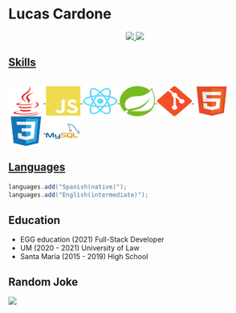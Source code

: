 # Lucas Cardone
<div align="center">
  <a href="https://github.com/lucascardone">
  <img height="150em" src="https://github-readme-stats.vercel.app/api?username=lucascardone&show_icons=true&theme=react&include_all_commits=true&count_private=true"/>
  <img height="150em" src="https://github-readme-stats.vercel.app/api/top-langs/?username=lucascardone&layout=compact&langs_count=7&theme=react"/>
</div>
  
  ## Skills
  
<div style="display: inline_block"><br>
  <img align="center" alt="Lucas-Java" height="60" width="70" src="https://github.com/devicons/devicon/blob/master/icons/java/java-plain.svg">
  <img align="center" alt="Lucas-Js" height="60" width="70" src="https://raw.githubusercontent.com/devicons/devicon/master/icons/javascript/javascript-plain.svg">
  <img align="center" alt="Lucas-React" height="60" width="70" src="https://raw.githubusercontent.com/devicons/devicon/master/icons/react/react-original.svg">
  <img align="center" alt="Lucas-SpringBoot" height="60" width="70" src="https://github.com/devicons/devicon/blob/master/icons/spring/spring-original.svg">
  <img align="center" alt="Lucas-Git" height="60" width="70" src="https://github.com/devicons/devicon/blob/master/icons/git/git-original.svg">
  <img align="center" alt="Lucas-HTML" height="60" width="70" src="https://raw.githubusercontent.com/devicons/devicon/master/icons/html5/html5-original.svg">
  <img align="center" alt="Lucas-CSS" height="60" width="70" src="https://raw.githubusercontent.com/devicons/devicon/master/icons/css3/css3-original.svg">
  <img align="center" alt="Lucas-SQL" height="60" width="70" src="https://github.com/devicons/devicon/blob/master/icons/mysql/mysql-original-wordmark.svg">
</div>

## Languages
```java
languages.add("Spanish(native)");
languages.add("English(intermediate)");
```
## Education

- EGG education (2021) Full-Stack Developer
- UM (2020 - 2021) University of Law
- Santa Maria (2015 - 2019) High School
## Random Joke
<img src= https://camo.githubusercontent.com/6e6318e45cd6fffd32ea53a65decc3b4f7891e3f1f8016ea7704f75a0e310dcd/68747470733a2f2f726561646d652d6a6f6b65732e76657263656c2e6170702f6170693f7468656d653d736f6c6964426c7565 />
  

